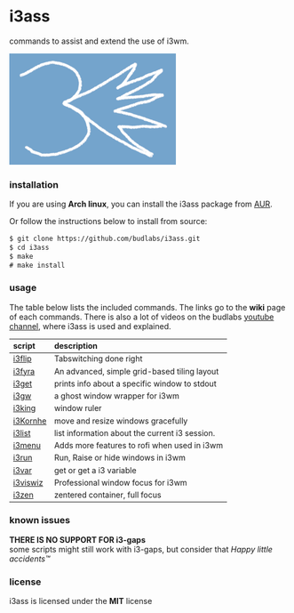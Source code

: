 # i3ass  

commands to assist and extend the use of i3wm.

![logo](assets/i3ass-first-logo2021-05-26-300x200.png?raw=true)    

### installation

If you are using **Arch linux**, you can install
the i3ass package from [AUR].

Or follow the instructions below to install from source:  

``` text
$ git clone https://github.com/budlabs/i3ass.git
$ cd i3ass
$ make
# make install
```

### usage

The table below lists the included commands. The
links go to the **wiki** page of each commands. 
There is also a lot of videos on the budlabs [youtube channel],
where i3ass is used and explained.

script | description
|:-|:-|
[i3flip] | Tabswitching done right  
[i3fyra] | An advanced, simple grid-based tiling layout  
[i3get] | prints info about a specific window to stdout  
[i3gw] | a ghost window wrapper for i3wm  
[i3king] | window ruler  
[i3Kornhe] | move and resize windows gracefully  
[i3list] | list information about the current i3 session.  
[i3menu] | Adds more features to rofi when used in i3wm  
[i3run] | Run, Raise or hide windows in i3wm  
[i3var] | get or get a i3 variable  
[i3viswiz] | Professional window focus for i3wm  
[i3zen] | zentered container, full focus  

### known issues

**THERE IS NO SUPPORT FOR i3-gaps**  
some scripts might still work with i3-gaps,
but consider that *Happy little accidents™*

### license

i3ass is licensed under the **MIT** license


[wiki]: https://github.com/budlabs/i3ass/wiki
[Makefile]: https://github.com/budRich/i3ass/blob/master/Makefile
[install.sh]: https://github.com/budRich/i3ass/blob/master/install.sh
[i3add]: https://github.com/budRich/scripts/i3add/
[AUR]: https://aur.archlinux.org/packages/i3ass/
[i3]: https://i3wm.org/
[i3wm]: https://i3wm.org/
[bashbud]: https://github.com/budlabs/bashbud
[i3flip]: https://github.com/budlabs/i3ass/wiki/i3flip
[i3fyra]: https://github.com/budlabs/i3ass/wiki/i3fyra
[i3get]: https://github.com/budlabs/i3ass/wiki/i3get
[i3gw]: https://github.com/budlabs/i3ass/wiki/i3gw
[i3Kornhe]: https://github.com/budlabs/i3ass/wiki/i3Kornhe
[i3list]: https://github.com/budlabs/i3ass/wiki/i3list
[i3var]: https://github.com/budlabs/i3ass/wiki/i3var
[i3run]: https://github.com/budlabs/i3ass/wiki/i3run
[i3menu]: https://github.com/budlabs/i3ass/wiki/i3menu
[i3viswiz]: https://github.com/budlabs/i3ass/wiki/i3viswiz
[i3king]: https://github.com/budlabs/i3ass/wiki/i3king
[i3zen]: https://github.com/budlabs/i3ass/wiki/i3zen
[youtube channel]: https://youtube.com/c/dubbeltumme
